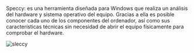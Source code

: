 Speccy:
es una herramienta diseñada para Windows que realiza un análisis del hardware y sistema operativo del equipo. 
Gracias a ella es posible conocer cada uno de los componentes del ordenador,
así como sus características técnicas sin necesidad de abrir el equipo físicamente para comprobar el hardware.



![sleccy](https://github.com/darkrayo97/Kitdeherramientasbasicas/blob/177fcce04ce14dd03b111daa6eab3ecc22fdcd2a/descarga.jpg)
